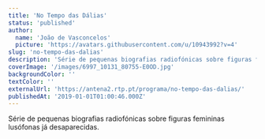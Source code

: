 ```yaml
---
title: 'No Tempo das Dálias'
status: 'published'
author:
  name: 'João de Vasconcelos'
  picture: 'https://avatars.githubusercontent.com/u/10943992?v=4'
slug: 'no-tempo-das-dalias'
description: 'Série de pequenas biografias radiofónicas sobre figuras femininas lusófonas já desaparecidas.'
coverImage: '/images/6997_10131_80755-E0OD.jpg'
backgroundColor: ''
textColor: ''
externalUrl: 'https://antena2.rtp.pt/programa/no-tempo-das-dalias/'
publishedAt: '2019-01-01T01:00:46.000Z'
---
```


Série de pequenas biografias radiofónicas sobre figuras femininas lusófonas já desaparecidas.

